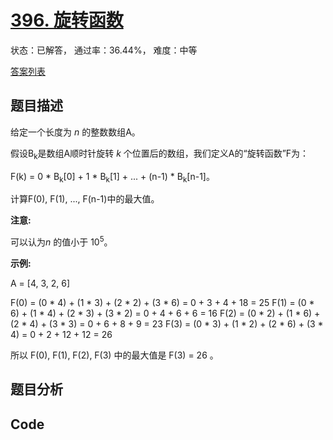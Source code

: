 # [396. 旋转函数](https://leetcode-cn.com/problems/rotate-function)

状态：已解答， 通过率：36.44%， 难度：中等

[答案列表](Solutions/answer_list.md)

## 题目描述
给定一个长度为 *n* 的整数数组A。

假设B<sub>k</sub>是数组A顺时针旋转 *k* 个位置后的数组，我们定义A的“旋转函数”F为：

F(k) = 0 * B<sub>k</sub>[0] + 1 * B<sub>k</sub>[1] + ... + (n-1) * B<sub>k</sub>[n-1]。

计算F(0), F(1), ..., F(n-1)中的最大值。

**注意:**

可以认为*n* 的值小于 10<sup>5</sup>。

**示例:**



A = [4, 3, 2, 6]

F(0) = (0 * 4) + (1 * 3) + (2 * 2) + (3 * 6) = 0 + 3 + 4 + 18 = 25
F(1) = (0 * 6) + (1 * 4) + (2 * 3) + (3 * 2) = 0 + 4 + 6 + 6 = 16
F(2) = (0 * 2) + (1 * 6) + (2 * 4) + (3 * 3) = 0 + 6 + 8 + 9 = 23
F(3) = (0 * 3) + (1 * 2) + (2 * 6) + (3 * 4) = 0 + 2 + 12 + 12 = 26

所以 F(0), F(1), F(2), F(3) 中的最大值是 F(3) = 26 。





## 题目分析


## Code

